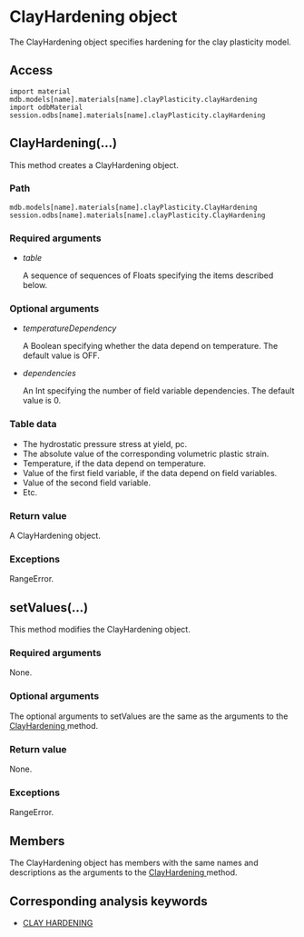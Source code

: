 # ClayHardening object

The ClayHardening object specifies hardening for the clay plasticity model.

## Access

```
import material
mdb.models[name].materials[name].clayPlasticity.clayHardening
import odbMaterial
session.odbs[name].materials[name].clayPlasticity.clayHardening
```

## ClayHardening(...)



This method creates a ClayHardening object.



### Path

```
mdb.models[name].materials[name].clayPlasticity.ClayHardening
session.odbs[name].materials[name].clayPlasticity.ClayHardening
```

### Required arguments

- *table*

  A sequence of sequences of Floats specifying the items described below.

### Optional arguments

- *temperatureDependency*

  A Boolean specifying whether the data depend on temperature. The default value is OFF.

- *dependencies*

  An Int specifying the number of field variable dependencies. The default value is 0.

### Table data

- The hydrostatic pressure stress at yield, pc.
- The absolute value of the corresponding volumetric plastic strain.
- Temperature, if the data depend on temperature.
- Value of the first field variable, if the data depend on field variables.
- Value of the second field variable.
- Etc.

### Return value

A ClayHardening object.

### Exceptions

RangeError.



## setValues(...)



This method modifies the ClayHardening object.



### Required arguments

None.

### Optional arguments

The optional arguments to setValues are the same as the arguments to the [ClayHardening ](https://help.3ds.com/2022/english/DSSIMULIA_Established/SIMACAEKERRefMap/simaker-c-clayhardeningpyc.htm?ContextScope=all#simaker-clayhardeningclayhardeningpyc)method.

### Return value

None.

### Exceptions

RangeError.



## Members

The ClayHardening object has members with the same names and descriptions as the arguments to the [ClayHardening ](https://help.3ds.com/2022/english/DSSIMULIA_Established/SIMACAEKERRefMap/simaker-c-clayhardeningpyc.htm?ContextScope=all#simaker-clayhardeningclayhardeningpyc)method.



## Corresponding analysis keywords

- [CLAY HARDENING](https://help.3ds.com/2022/english/DSSIMULIA_Established/SIMACAEKEYRefMap/simakey-r-clayhardening.htm?ContextScope=all#simakey-r-clayhardening)